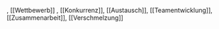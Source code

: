 , [[Wettbewerb]]
, [[Konkurrenz]], [[Austausch]], [[Teamentwicklung]], [[Zusammenarbeit]], [[Verschmelzung]]